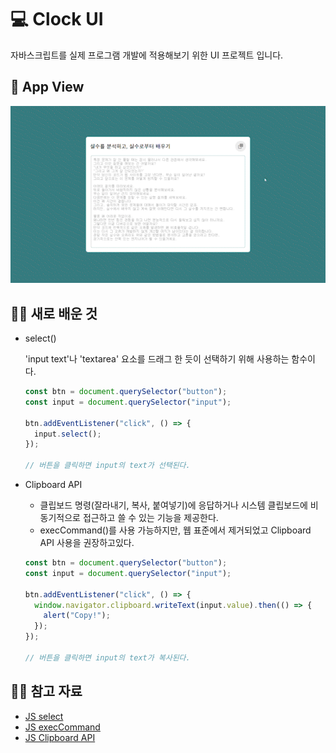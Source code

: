 # 💻 Clock UI

자바스크립트를 실제 프로그램 개발에 적용해보기 위한 UI 프로젝트 입니다.

## 📸 App View

<p align="center"><img src="img/Clip Board.gif" width="600" /></p>

## 🧑‍💻 새로 배운 것

- select()

  'input text'나 'textarea' 요소를 드래그 한 듯이 선택하기 위해 사용하는 함수이다.

  ```javascript
  const btn = document.querySelector("button");
  const input = document.querySelector("input");

  btn.addEventListener("click", () => {
    input.select();
  });

  // 버튼을 클릭하면 input의 text가 선택된다.
  ```

- Clipboard API

  - 클립보드 명령(잘라내기, 복사, 붙여넣기)에 응답하거나 시스템 클립보드에 비동기적으로 접근하고 쓸 수 있는 기능을 제공한다.
  - execCommand()를 사용 가능하지만, 웹 표준에서 제거되었고 Clipboard API 사용을 권장하고있다.

  ```javascript
  const btn = document.querySelector("button");
  const input = document.querySelector("input");

  btn.addEventListener("click", () => {
    window.navigator.clipboard.writeText(input.value).then(() => {
      alert("Copy!");
    });
  });

  // 버튼을 클릭하면 input의 text가 복사된다.
  ```

## ✍🏻 참고 자료

- [JS select](https://developer.mozilla.org/en-US/docs/Web/API/HTMLInputElement/select)
- [JS execCommand](https://developer.mozilla.org/ko/docs/Web/API/Document/execCommand)
- [JS Clipboard API](https://developer.mozilla.org/ko/docs/Web/API/Clipboard_API)
